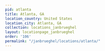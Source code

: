 ```yaml
---
pid: atlanta
title: Atlanta, GA
location_country: United States
location_city: Atlanta, GA
collection: locations_janbrueghel
layout: locationpage_janbrueghel
order: '106'
permalink: "/janbrueghel/locations/atlanta/"
---
```


